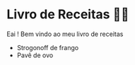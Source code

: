 # Livro de Receitas :man_cook:

Eai ! Bem vindo ao meu livro de receitas

- Strogonoff de frango
- Pavê de ovo